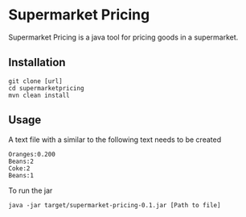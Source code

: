 # Supermarket Pricing

Supermarket Pricing is a java tool for pricing goods in a supermarket.

## Installation

```
git clone [url]
cd supermarketpricing
mvn clean install
```

## Usage

A text file with a similar to the following text needs to be created
```
Oranges:0.200
Beans:2
Coke:2
Beans:1
```

To run the jar

```
java -jar target/supermarket-pricing-0.1.jar [Path to file]
```
